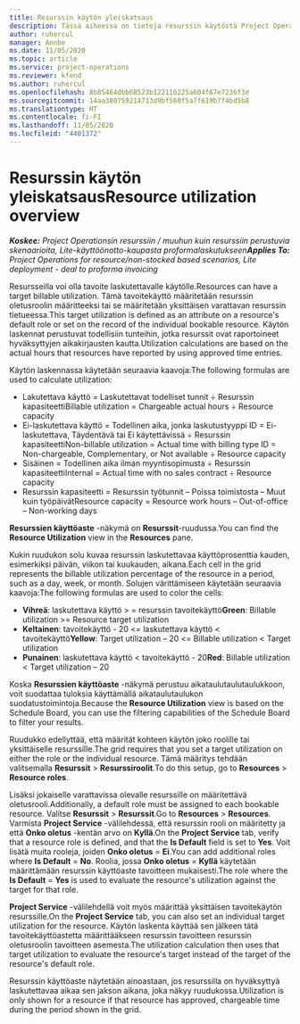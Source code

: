 ```yaml
---
title: Resurssin käytön yleiskatsaus
description: Tässä aiheessa on tietoja resurssin käytöstä Project Operationsissa.
author: ruhercul
manager: Annbe
ms.date: 11/05/2020
ms.topic: article
ms.service: project-operations
ms.reviewer: kfend
ms.author: ruhercul
ms.openlocfilehash: 8b85464dbb68523b122116225a604f67e7236f3e
ms.sourcegitcommit: 14aa380759214713d9bf560f5a7f619b7f4bd5b8
ms.translationtype: HT
ms.contentlocale: fi-FI
ms.lasthandoff: 11/05/2020
ms.locfileid: "4401372"
---
```

# <a name="resource-utilization-overview"></a><span data-ttu-id="839a5-103">Resurssin käytön yleiskatsaus</span><span class="sxs-lookup"><span data-stu-id="839a5-103">Resource utilization overview</span></span>

<span data-ttu-id="839a5-104">_**Koskee:** Project Operationsin resurssiin / muuhun kuin resurssiin perustuvia skenaarioita, Lite-käyttöönotto-kaupasta proformalaskutukseen_</span><span class="sxs-lookup"><span data-stu-id="839a5-104">_**Applies To:** Project Operations for resource/non-stocked based scenarios, Lite deployment - deal to proforma invoicing_</span></span>

<span data-ttu-id="839a5-105">Resursseilla voi olla tavoite laskutettavalle käytölle.</span><span class="sxs-lookup"><span data-stu-id="839a5-105">Resources can have a target billable utilization.</span></span> <span data-ttu-id="839a5-106">Tämä tavoitekäyttö määritetään resurssin oletusroolin määritteeksi tai se määritetään yksittäisen varattavan resurssin tietueessa.</span><span class="sxs-lookup"><span data-stu-id="839a5-106">This target utilization is defined as an attribute on a resource's default role or set on the record of the individual bookable resource.</span></span> <span data-ttu-id="839a5-107">Käytön laskennat perustuvat todellisiin tunteihin, jotka resurssit ovat raportoineet hyväksyttyjen aikakirjausten kautta.</span><span class="sxs-lookup"><span data-stu-id="839a5-107">Utilization calculations are based on the actual hours that resources have reported by using approved time entries.</span></span>

<span data-ttu-id="839a5-108">Käytön laskennassa käytetään seuraavia kaavoja:</span><span class="sxs-lookup"><span data-stu-id="839a5-108">The following formulas are used to calculate utilization:</span></span>

  - <span data-ttu-id="839a5-109">Lakutettava käyttö = Laskutettavat todelliset tunnit ÷ Resurssin kapasiteetti</span><span class="sxs-lookup"><span data-stu-id="839a5-109">Billable utilization = Chargeable actual hours ÷ Resource capacity</span></span>
  - <span data-ttu-id="839a5-110">Ei-laskutettava käyttö = Todellinen aika, jonka laskutustyyppi ID = Ei-laskutettava, Täydentävä tai Ei käytettävissä ÷ Resurssin kapasiteetti</span><span class="sxs-lookup"><span data-stu-id="839a5-110">Non-billable utilization = Actual time with billing type ID = Non-chargeable, Complementary, or Not available ÷ Resource capacity</span></span>
  - <span data-ttu-id="839a5-111">Sisäinen = Todellinen aika ilman myyntisopimusta ÷ Resurssin kapasiteetti</span><span class="sxs-lookup"><span data-stu-id="839a5-111">Internal = Actual time with no sales contract ÷ Resource capacity</span></span>
  - <span data-ttu-id="839a5-112">Resurssin kapasiteetti = Resurssin työtunnit – Poissa toimistosta – Muut kuin työpäivät</span><span class="sxs-lookup"><span data-stu-id="839a5-112">Resource capacity = Resource work hours – Out-of-office – Non-working days</span></span>

<span data-ttu-id="839a5-113">**Resurssien käyttöaste** -näkymä on **Resurssit**-ruudussa.</span><span class="sxs-lookup"><span data-stu-id="839a5-113">You can find the **Resource Utilization** view in the **Resources** pane.</span></span>

<span data-ttu-id="839a5-114">Kukin ruudukon solu kuvaa resurssin laskutettavaa käyttöprosenttia kauden, esimerkiksi päivän, viikon tai kuukauden, aikana.</span><span class="sxs-lookup"><span data-stu-id="839a5-114">Each cell in the grid represents the billable utilization percentage of the resource in a period, such as a day, week, or month.</span></span> <span data-ttu-id="839a5-115">Solujen värittämiseen käytetään seuraavia kaavoja:</span><span class="sxs-lookup"><span data-stu-id="839a5-115">The following formulas are used to color the cells:</span></span>

  - <span data-ttu-id="839a5-116">**Vihreä**: laskutettava käyttö > = resurssin tavoitekäyttö</span><span class="sxs-lookup"><span data-stu-id="839a5-116">**Green**: Billable utilization >= Resource target utilization</span></span>
  - <span data-ttu-id="839a5-117">**Keltainen**: tavoitekäyttö - 20 <= laskutettava käyttö < tavoitekäyttö</span><span class="sxs-lookup"><span data-stu-id="839a5-117">**Yellow**: Target utilization – 20 <= Billable utilization < Target utilization</span></span>
  - <span data-ttu-id="839a5-118">**Punainen**: laskutettava käyttö < tavoitekäyttö - 20</span><span class="sxs-lookup"><span data-stu-id="839a5-118">**Red**: Billable utilization < Target utilization – 20</span></span>

<span data-ttu-id="839a5-119">Koska **Resurssien käyttöaste** -näkymä perustuu aikataulutaulutaulukkoon, voit suodattaa tuloksia käyttämällä aikataulutaulukon suodatustoimintoja.</span><span class="sxs-lookup"><span data-stu-id="839a5-119">Because the **Resource Utilization** view is based on the Schedule Board, you can use the filtering capabilities of the Schedule Board to filter your results.</span></span>

<span data-ttu-id="839a5-120">Ruudukko edellyttää, että määrität kohteen käytön joko roolille tai yksittäiselle resurssille.</span><span class="sxs-lookup"><span data-stu-id="839a5-120">The grid requires that you set a target utilization on either the role or the individual resource.</span></span> <span data-ttu-id="839a5-121">Tämä määritys tehdään valitsemalla **Resurssit** > **Resurssiroolit**.</span><span class="sxs-lookup"><span data-stu-id="839a5-121">To do this setup, go to **Resources** > **Resource roles**.</span></span>

<span data-ttu-id="839a5-122">Lisäksi jokaiselle varattavissa olevalle resurssille on määritettävä oletusrooli.</span><span class="sxs-lookup"><span data-stu-id="839a5-122">Additionally, a default role must be assigned to each bookable resource.</span></span> <span data-ttu-id="839a5-123">Valitse **Resurssit** > **Resurssit**.</span><span class="sxs-lookup"><span data-stu-id="839a5-123">Go to **Resources** > **Resources**.</span></span> <span data-ttu-id="839a5-124">Varmista **Project Service** -välilehdessä, että resurssin rooli on määritetty ja että **Onko oletus** -kentän arvo on **Kyllä**.</span><span class="sxs-lookup"><span data-stu-id="839a5-124">On the **Project Service** tab, verify that a resource role is defined, and that the **Is Default** field is set to **Yes**.</span></span> <span data-ttu-id="839a5-125">Voit lisätä muita rooleja, joiden **Onko oletus** = **Ei**.</span><span class="sxs-lookup"><span data-stu-id="839a5-125">You can add additional roles where **Is Default** = **No**.</span></span> <span data-ttu-id="839a5-126">Roolia, jossa **Onko oletus** = **Kyllä** käytetään määrittämään resurssin käyttöaste tavoitteen mukaisesti.</span><span class="sxs-lookup"><span data-stu-id="839a5-126">The role where the **Is Default** = **Yes** is used to evaluate the resource's utilization against the target for that role.</span></span>

<span data-ttu-id="839a5-127">**Project Service** -välilehdellä voit myös määrittää yksittäisen tavoitekäytön resurssille.</span><span class="sxs-lookup"><span data-stu-id="839a5-127">On the **Project Service** tab, you can also set an individual target utilization for the resource.</span></span> <span data-ttu-id="839a5-128">Käytön laskenta käyttää sen jälkeen tätä tavoitekäyttöastetta määrittääkseen resurssin tavoitteen resurssin oletusroolin tavoitteen asemesta.</span><span class="sxs-lookup"><span data-stu-id="839a5-128">The utilization calculation then uses that target utilization to evaluate the resource's target instead of the target of the resource's default role.</span></span>

<span data-ttu-id="839a5-129">Resurssin käyttöaste näytetään ainoastaan, jos resurssilla on hyväksyttyä laskutettavaa aikaa sen jakson aikana, joka näkyy ruudukossa.</span><span class="sxs-lookup"><span data-stu-id="839a5-129">Utilization is only shown for a resource if that resource has approved, chargeable time during the period shown in the grid.</span></span>
